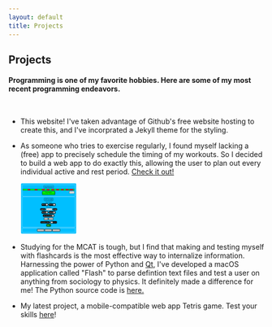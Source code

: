 ```yaml
---
layout: default
title: Projects
---
```


<h2>Projects</h2>

<style type="text/css">
	#outer {
		display: flex;
		align-items: center;
	}

</style>

<h4>Programming is one of my favorite hobbies. Here are some of my most recent programming endeavors.</h4>

<div id="outer">
<ul>
	<li><p>This website! I've taken advantage of Github's free website hosting to create this, and I've incorprated a Jekyll theme for the styling.</p></li>
	<li>
		<div>
			<p>As someone who tries to exercise regularly, I found myself lacking a (free) app to precisely schedule the timing of my workouts. So I decided to build a web app to do exactly this, allowing the user to plan out every individual active and rest period. <a href="https://jonahmajumder.github.io/interval-timer">Check it out!</a></p>
		</div>
		<img src="timer_screenshot.png" height="100vh"/>
	</li>
	<li>
		<div><p>Studying for the MCAT is tough, but I find that making and testing myself with flashcards is the most effective way to internalize information. Harnessing the power of Python and <a href="https://www.qt.io/developers/">Qt</a>, I've developed a macOS application called "Flash" to parse defintion text files and test a user on anything from sociology to physics. It definitely made a difference for me! The Python source code is <a href="https://github.com/jonahmajumder/flash">here.</a></p>
			</div>
	</li>
	<li>
		My latest project, a mobile-compatible web app Tetris game. Test your skills <a href="https://jonahmajumder.github.io/webtetris">here</a>!
	</li>
</ul>
</div>